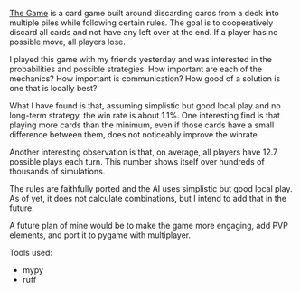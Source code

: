 [The Game](https://boardgamegeek.com/boardgame/173090/the-game) is a card game built around discarding cards from a deck into multiple piles while following certain rules. The goal is to cooperatively discard all cards and not have any left over at the end. If a player has no possible move, all players lose.

I played this game with my friends yesterday and was interested in the probabilities and possible strategies. How important are each of the mechanics? How important is communication? How good of a solution is one that is locally best?

What I have found is that, assuming simplistic but good local play and no long-term strategy, the win rate is about 1.1%. One interesting find is that playing more cards than the minimum, even if those cards have a small difference between them, does not noticeably improve the winrate.

Another interesting observation is that, on average, all players have 12.7 possible plays each turn. This number shows itself over hundreds of thousands of simulations.

The rules are faithfully ported and the AI uses simplistic but good local play. As of yet, it does not calculate combinations, but I intend to add that in the future.

A future plan of mine would be to make the game more engaging, add PVP elements, and port it to pygame with multiplayer.

Tools used:
  - mypy
  - ruff
